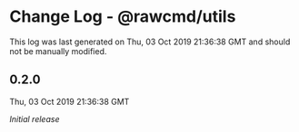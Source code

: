 # Change Log - @rawcmd/utils

This log was last generated on Thu, 03 Oct 2019 21:36:38 GMT and should not be manually modified.

## 0.2.0
Thu, 03 Oct 2019 21:36:38 GMT

*Initial release*

